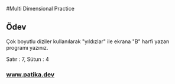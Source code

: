 #Multi Dimensional Practice

## Ödev
Çok boyutlu diziler kullanılarak "yıldızlar" ile ekrana "B" harfi yazan programı yazınız.

Satır : 7, Sütun : 4

### www.patika.dev
